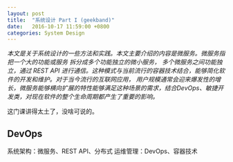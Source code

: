 ```yaml
---
layout: post
title:  "系统设计 Part I (geekband)"
date:   2016-10-17 11:59:00 +0800
categories: System Design
---
```


*本文是关于系统设计的一些方法和实践。本文主要介绍的内容是微服务。微服务指 把一个大的功能或服务 拆分成多个功能独立的微小服务，*
*多个微服务之间功能独立，通过 REST API 进行通信。这种模式与当前流行的容器技术结合，能够简化软件的开发和维护。对于当今流行的互联网应用，*
*用户规模通常会迎来爆发性的增长，微服务能够横向扩展的特性能够满足这种场景的需求，结合DevOps、敏捷开发类，对现在软件的整个生命周期都产生了重要的影响。*

这门课讲得太土了，没啥可说的。

## DevOps 

系统架构：微服务、REST API、分布式
运维管理：DevOps、容器技术
